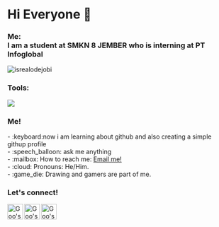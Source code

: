 # Hi Everyone 👋

  

### <summary><strong>Me:</strong></summary>    I am a student at SMKN 8 JEMBER who is interning at PT Infoglobal
<p align="left"> <img src="https://komarev.com/ghpvc/?username=goonesmile&label=Profile%20views&color=0e75b6&style=flat" alt="isrealodejobi" />
</p>

### <summary><strong>Tools:</strong></summary>
<p>
    <img src="https://img.shields.io/badge/Text%20Editor-Visual%20Studio%20Code-blue?&logo=visual%20studio%20code&logoColor=blue" />
</p>


### <summary><strong>Me!</strong></summary>
<p>
    - :keyboard:now i am learning about github and also creating a simple githup profile </br>
    - :speech_balloon: ask me anything</br>
    - :mailbox: How to reach me: <a href="mailto:paskahruii@gmail.com">Email me!</a>  </br>
    - :cloud: Pronouns: He/Him. </br>
    - :game_die: Drawing and gamers are part of me. </br>
<p>

 
### <summary><strong>Let's connect!</strong></summary>
<a href="https://twitter.com/yours">
  <img align="left" alt="Goo's Twitter" width="35px" src="https://simpleicons.now.sh/twitter/495f7e" />
</a>
<a href="https://www.instagram.com/yours/">
  <img align="left" alt="Goo's Instagram" width="35px" src="https://simpleicons.now.sh/instagram/495f7e" />
</a>
<a href="https://www.telegram.com/yours/">
  <img align="left" alt="Goo's telegram" width="35px" src="https://simpleicons.now.sh/telegram/495f7e" />
</a>



